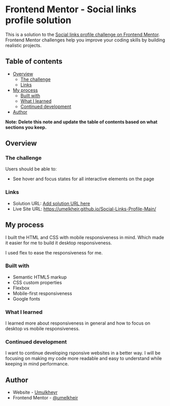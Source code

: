 # Frontend Mentor - Social links profile solution

This is a solution to the [Social links profile challenge on Frontend Mentor](https://www.frontendmentor.io/challenges/social-links-profile-UG32l9m6dQ). Frontend Mentor challenges help you improve your coding skills by building realistic projects. 

## Table of contents

- [Overview](#overview)
  - [The challenge](#the-challenge)
  - [Links](#links)
- [My process](#my-process)
  - [Built with](#built-with)
  - [What I learned](#what-i-learned)
  - [Continued development](#continued-development)
- [Author](#author)

**Note: Delete this note and update the table of contents based on what sections you keep.**

## Overview

### The challenge

Users should be able to:

- See hover and focus states for all interactive elements on the page

### Links

- Solution URL: [Add solution URL here](https://your-solution-url.com)
- Live Site URL: https://umelkheir.github.io/Social-Links-Profile-Main/

## My process
I built the HTML and CSS with mobile responsiveness in mind. Which made it easier for me to build it desktop responsiveness.

I used flex to ease the responsiveness for me.
### Built with

- Semantic HTML5 markup
- CSS custom properties
- Flexbox
- Mobile-first responsiveness
- Google fonts


### What I learned

I learned more about responsiveness in general and how to focus on desktop vs mobile responsiveness. 

### Continued development

I want to continue developing rsponsive websites in a better way. I will be focusing on making my code more readable and easy to understand while keeping in mind performance. 



## Author

- Website - [Umulkheyr](https://github.com/umelkheir)
- Frontend Mentor - [@umelkheir](https://www.frontendmentor.io/profile/umelkheir)


